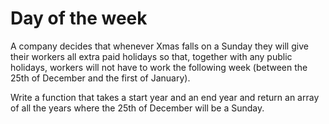 # Day of the week

A company decides that whenever Xmas falls on a Sunday they will give their workers all extra paid holidays so that, together with any public holidays, workers will not have to work the following week (between the 25th of December and the first of January).

Write a function that takes a start year and an end year and return an array of all the years where the 25th of December will be a Sunday.

